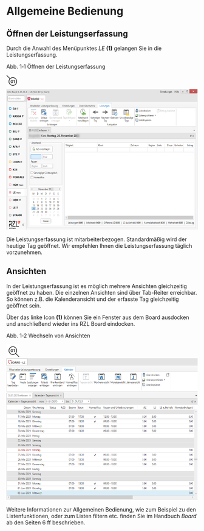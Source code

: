 # Allgemeine Bedienung

## Öffnen der Leistungserfassung

Durch die Anwahl des Menüpunktes *LE* **(1)** gelangen Sie in die
Leistungserfassung.

Abb. 1‑1 Öffnen der Leistungserfassung

<img src=".\img/image3.png"
style="width:0.35417in;height:0.35417in" /><img src=".\img/image4.png"
style="width:6.29921in;height:3.84235in" />

Die Leistungserfassung ist mitarbeiterbezogen. Standardmäßig wird der
heutige Tag geöffnet. Wir empfehlen Ihnen die Leistungserfassung täglich
vorzunehmen.

## Ansichten

In der Leistungserfassung ist es möglich mehrere Ansichten gleichzeitig
geöffnet zu haben. Die einzelnen Ansichten sind über Tab-Reiter
erreichbar. So können z.B. die Kalenderansicht und der erfasste Tag
gleichzeitig geöffnet sein.

Über das linke Icon **(1)** können Sie ein Fenster aus dem Board
ausdocken und anschließend wieder ins RZL Board eindocken.

Abb. 1‑2 Wechseln von Ansichten

<img src=".\img/image5.png"
style="width:0.35417in;height:0.35417in" /><img src=".\img/image6.png"
style="width:6.29921in;height:3.87745in" />

Weitere Informationen zur Allgemeinen Bedienung, wie zum Beispiel zu den
Listenfunktionen, oder zum Listen filtern etc. finden Sie im Handbuch
*Board* ab den Seiten 6 ff beschrieben.